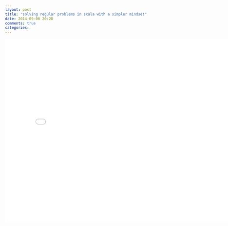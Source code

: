```yaml
---
layout: post
title: "solving regular problems in scala with a simpler mindset"
date: 2014-09-06 20:28
comments: true
categories: 
---
```


<iframe src="//slides.com/pengfeicui/solving-regular-problems-in-scala-with-a-simpler-mindset/embed" width="800" height="600" scrolling="no" frameborder="0" webkitallowfullscreen mozallowfullscreen allowfullscreen></iframe>